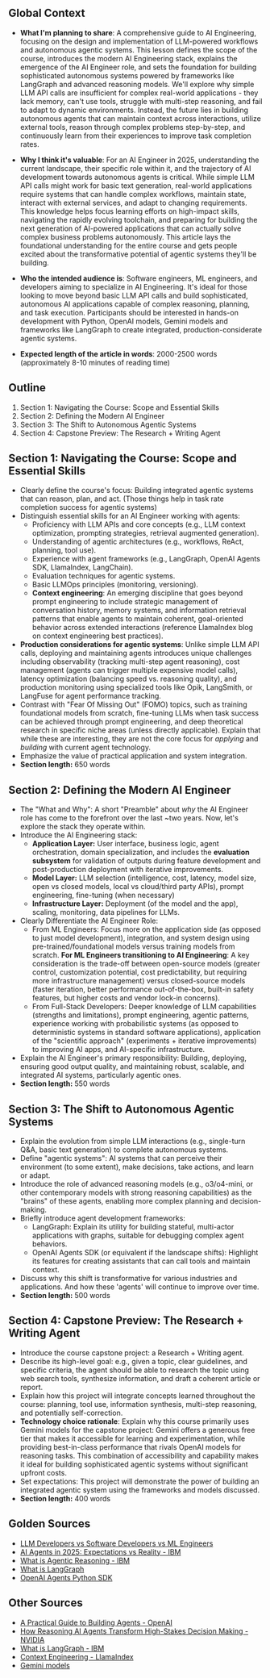 ## Global Context

- **What I'm planning to share**: A comprehensive guide to AI Engineering, focusing on the design and implementation of LLM-powered workflows and autonomous agentic systems. This lesson defines the scope of the course, introduces the modern AI Engineering stack, explains the emergence of the AI Engineer role, and sets the foundation for building sophisticated autonomous systems powered by frameworks like LangGraph and advanced reasoning models. We'll explore why simple LLM API calls are insufficient for complex real-world applications - they lack memory, can't use tools, struggle with multi-step reasoning, and fail to adapt to dynamic environments. Instead, the future lies in building autonomous agents that can maintain context across interactions, utilize external tools, reason through complex problems step-by-step, and continuously learn from their experiences to improve task completion rates.

- **Why I think it's valuable**: For an AI Engineer in 2025, understanding the current landscape, their specific role within it, and the trajectory of AI development towards autonomous agents is critical. While simple LLM API calls might work for basic text generation, real-world applications require systems that can handle complex workflows, maintain state, interact with external services, and adapt to changing requirements. This knowledge helps focus learning efforts on high-impact skills, navigating the rapidly evolving toolchain, and preparing for building the next generation of AI-powered applications that can actually solve complex business problems autonomously. This article lays the foundational understanding for the entire course and gets people excited about the transformative potential of agentic systems they'll be building.

- **Who the intended audience is**: Software engineers, ML engineers, and developers aiming to specialize in AI Engineering. It's ideal for those looking to move beyond basic LLM API calls and build sophisticated, autonomous AI applications capable of complex reasoning, planning, and task execution. Participants should be interested in hands-on development with Python, OpenAI models, Gemini models and frameworks like LangGraph to create integrated, production-considerate agentic systems.

- **Expected length of the article in words**: 2000-2500 words (approximately 8-10 minutes of reading time)

## Outline 

1. Section 1: Navigating the Course: Scope and Essential Skills
2. Section 2: Defining the Modern AI Engineer
3. Section 3: The Shift to Autonomous Agentic Systems
4. Section 4: Capstone Preview: The Research + Writing Agent

## Section 1: Navigating the Course: Scope and Essential Skills

- Clearly define the course's focus: Building integrated agentic systems that can reason, plan, and act. (Those things help in task rate completion success for agentic systems)
- Distinguish essential skills for an AI Engineer working with agents:
    - Proficiency with LLM APIs and core concepts (e.g., LLM context optimization, prompting strategies, retrieval augmented generation).
    - Understanding of agentic architectures (e.g., workflows, ReAct, planning, tool use).
    - Experience with agent frameworks (e.g., LangGraph, OpenAI Agents SDK, LlamaIndex, LangChain).
    - Evaluation techniques for agentic systems.
    - Basic LLMOps principles (monitoring, versioning).
    - **Context engineering**: An emerging discipline that goes beyond prompt engineering to include strategic management of conversation history, memory systems, and information retrieval patterns that enable agents to maintain coherent, goal-oriented behavior across extended interactions (reference LlamaIndex blog on context engineering best practices).
- **Production considerations for agentic systems**: Unlike simple LLM API calls, deploying and maintaining agents introduces unique challenges including observability (tracking multi-step agent reasoning), cost management (agents can trigger multiple expensive model calls), latency optimization (balancing speed vs. reasoning quality), and production monitoring using specialized tools like Opik, LangSmith, or LangFuse for agent performance tracking.
- Contrast with "Fear Of Missing Out" (FOMO) topics, such as training foundational models from scratch, fine-tuning LLMs when task success can be achieved through prompt engineering, and deep theoretical research in specific niche areas (unless directly applicable). Explain that while these are interesting, they are not the core focus for *applying* and *building* with current agent technology.
- Emphasize the value of practical application and system integration.
- **Section length:** 650 words

## Section 2: Defining the Modern AI Engineer

- The "What and Why": A short "Preamble" about *why* the AI Engineer role has come to the forefront over the last ~two years. Now, let's explore the stack they operate within.
- Introduce the AI Engineering stack:
    - **Application Layer:** User interface, business logic, agent orchestration, domain specialization, and includes the **evaluation subsystem** for validation of outputs during feature development and post-production deployment with iterative improvements.
    - **Model Layer:** LLM selection (intelligence, cost, latency, model size, open vs closed models, local vs cloud/third party APIs), prompt engineering, fine-tuning (when necessary)
    - **Infrastructure Layer:** Deployment (of the model and the app), scaling, monitoring, data pipelines for LLMs.
- Clearly Differentiate the AI Engineer Role:
    - From ML Engineers: Focus more on the application side (as opposed to just model development), integration, and system design using pre-trained/foundational models versus training models from scratch. **For ML Engineers transitioning to AI Engineering**: A key consideration is the trade-off between open-source models (greater control, customization potential, cost predictability, but requiring more infrastructure management) versus closed-source models (faster iteration, better performance out-of-the-box, built-in safety features, but higher costs and vendor lock-in concerns).
    - From Full-Stack Developers: Deeper knowledge of LLM capabilities (strengths and limitations), prompt engineering, agentic patterns, experience working with probabilistic systems (as opposed to deterministic systems in standard software applications), application of the "scientific approach" (experiments + iterative improvements) to improving AI apps, and AI-specific infrastructure.
- Explain the AI Engineer's primary responsibility: Building, deploying, ensuring good output quality, and maintaining robust, scalable, and integrated AI systems, particularly agentic ones.
- **Section length:** 550 words

## Section 3: The Shift to Autonomous Agentic Systems

- Explain the evolution from simple LLM interactions (e.g., single-turn Q&A, basic text generation) to complete autonomous systems.
- Define "agentic systems": AI systems that can perceive their environment (to some extent), make decisions, take actions, and learn or adapt.
- Introduce the role of advanced reasoning models (e.g., o3/o4-mini, or other contemporary models with strong reasoning capabilities) as the "brains" of these agents, enabling more complex planning and decision-making.
- Briefly introduce agent development frameworks:
    - LangGraph: Explain its utility for building stateful, multi-actor applications with graphs, suitable for debugging complex agent behaviors.
    - OpenAI Agents SDK (or equivalent if the landscape shifts): Highlight its features for creating assistants that can call tools and maintain context.
- Discuss why this shift is transformative for various industries and applications. And how these 'agents' will continue to improve over time.
- **Section length:** 500 words

## Section 4: Capstone Preview: The Research + Writing Agent

- Introduce the course capstone project: a Research + Writing agent.
- Describe its high-level goal: e.g., given a topic, clear guidelines, and specific criteria, the agent should be able to research the topic using web search tools, synthesize information, and draft a coherent article or report.
- Explain how this project will integrate concepts learned throughout the course: planning, tool use, information synthesis, multi-step reasoning, and potentially self-correction.
- **Technology choice rationale**: Explain why this course primarily uses Gemini models for the capstone project: Gemini offers a generous free tier that makes it accessible for learning and experimentation, while providing best-in-class performance that rivals OpenAI models for reasoning tasks. This combination of accessibility and capability makes it ideal for building sophisticated agentic systems without significant upfront costs.
- Set expectations: This project will demonstrate the power of building an integrated agentic system using the frameworks and models discussed.
- **Section length:** 400 words

## Golden Sources

- [LLM Developers vs Software Developers vs ML Engineers](https://www.louisbouchard.ai/llm-developers/)
- [AI Agents in 2025: Expectations vs Reality - IBM](https://www.ibm.com/think/insights/ai-agents-2025-expectations-vs-reality)
- [What is Agentic Reasoning - IBM](https://www.ibm.com/think/topics/agentic-reasoning)
- [What is LangGraph](https://langchain-ai.github.io/langgraph/concepts/why-langgraph/)
- [OpenAI Agents Python SDK](https://openai.github.io/openai-agents-python/)

## Other Sources

- [A Practical Guide to Building Agents - OpenAI](https://cdn.openai.com/business-guides-and-resources/a-practical-guide-to-building-agents.pdf)
- [How Reasoning AI Agents Transform High-Stakes Decision Making - NVIDIA](https://blogs.nvidia.com/blog/reasoning-ai-agents-decision-making/)
- [What is LangGraph - IBM](https://www.ibm.com/think/topics/langgraph)
- [Context Engineering - LlamaIndex](https://www.llamaindex.ai/blog/context-engineering-what-it-is-and-techniques-to-consider)
- [Gemini models](https://ai.google.dev/gemini-api/docs/models)